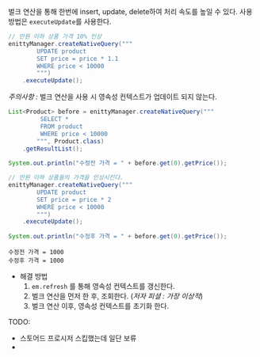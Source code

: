 벌크 연산을 통해 한번에 insert, update, delete하여 처리 속도를 높일 수 있다.
사용방법은 `executeUpdate`를 사용한다.
```java
// 만원 이하 상품 가격 10% 인상  
enittyManager.createNativeQuery("""  
        UPDATE product  
        SET price = price * 1.1  
        WHERE price < 10000  
        """)  
    .executeUpdate();
```

*주의사항 :*
벌크 연산을 사용 시 영속성 컨텍스트가 업데이트 되지 않는다.

```java
List<Product> before = enittyManager.createNativeQuery("""  
         SELECT *  
         FROM product  
         WHERE price < 10000  
        """, Product.class)  
    .getResultList();  
  
System.out.println("수정전 가격 = " + before.get(0).getPrice()); 

// 만원 이하 상품들의 가격을 인상시킨다.
enittyManager.createNativeQuery("""  
        UPDATE product  
        SET price = price * 2
        WHERE price < 10000  
        """)  
    .executeUpdate();  
    
System.out.println("수정후 가격 = " + before.get(0).getPrice());
```

```
수정전 가격 = 1000
수정후 가격 = 1000
```

- 해결 방법
	1. `em.refresh` 를 통해 영속성 컨텍스트를 갱신한다.
	2. 벌크 연산을 먼저 한 후, 조회한다. (*저자 피셜 : 가장 이상적*)
	3. 벌크 연산 이후, 영속성 컨텍스트를 초기화 한다.




TODO:
- 스토어드 프로시저 스킵했는데 일단 보류
- 